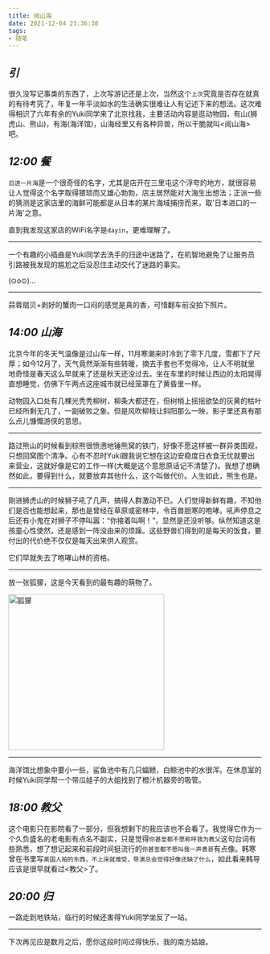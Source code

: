 ```yaml
---
title: 阅山海
date: 2021-12-04 23:36:38
tags:
- 随笔
---
```


## *引*

很久没写记事类的东西了，上次写游记还是上次，当然这个`上次`究竟是否存在就真的有待考究了，年复一年平淡如水的生活确实很难让人有记述下来的想法。这次难得相识了六年有余的Yuki同学来了北京找我，主要活动内容是逛动物园，有山(狮虎山、熊山)，有海(海洋馆)，山海经里又有各种异兽，所以干脆就叫<阅山海>吧。

## *12:00 餐*

`日进一片海`是一个很奇怪的名字，尤其是店开在三里屯这个浮夸的地方，就很容易让人觉得这个名字取得猥琐而又雄心勃勃，店主居然能对大海生出想法；正派一些的猜测是这家店里的海鲜可能都是从日本的某片海域捕捞而来，取'日本进口的一片海'之意。

直到我发现这家店的WiFi名字是`dayin`，更难理解了。

--------

一个有趣的小插曲是Yuki同学去洗手的归途中迷路了，在机智地避免了让服务员引路被我发现的尴尬之后没忍住主动交代了迷路的事实。

(⊙o⊙)…

--------

蒜蓉扇贝+剥好的蟹肉一口闷的感觉是真的香，可惜翻车前没拍下照片。

## *14:00 山海*

北京今年的冬天气温像是过山车一样，11月寒潮来时冷到了零下几度，雪都下了尺厚；如今12月了，天气竟然渐渐有些转暖，摘去手套也不觉得冷，让人不明就里地奇怪是春天这么早就来了还是秋天还没过去。坐在车里的时候让西边的太阳晃得直想睡觉，仿佛下午两点这座城市就已经笼罩在了黄昏里一样。

动物园入口处有几棵光秃秃柳树，柳条大都还在，但树梢上摇摇欲坠的灰黄的枯叶已经所剩无几了，一副破败之象。但是风吹柳枝让斜阳那么一映，影子里还真有那么点儿慷慨游侠的意思。

--------

路过熊山的时候看到棕熊很愤懑地锤熊窝的铁门，好像不愿这样被一群异类围观，只想回窝图个清净。心有不忍时Yuki跟我说它想在这边安稳度日衣食无忧就要出来营业，这就好像是它的工作一样(大概是这个意思原话记不清楚了)。我想了想确然如此，要得到什么，就要放弃其他什么，这个叫做代价。人生如此，熊生也是。

--------

刚进狮虎山的时候狮子吼了几声，搞得人群激动不已。人们觉得新鲜有趣，不知他们是否也能想起来，那也是曾经在草原或密林中，令百兽胆寒的咆哮。吼声停息之后还有小鬼在对狮子不停叫嚣：“你接着叫啊！”，显然是还没听够。纵然知道这是孩童心性使然，还是感到一阵没由来的烦躁。这些野兽们得到的是每天的饭食，要付出的代价绝不仅仅是每天出来供人观赏。

它们早就失去了咆哮山林的资格。

---------

放一张狐獴，这是今天看到的最有趣的萌物了。

<img title="" src="humeng.jpg" alt="狐獴" width="310" data-align="left">

---------

海洋馆比想象中要小一些，鲨鱼池中有几只蝠鲼，白鲸池中的水很浑。在休息室的时候Yuki同学帮一个带瓜娃子的大姐找到了橙汁机器旁的吸管。

## *18:00 教父*

这个电影只在影院看了一部分，但我想剩下的我应该也不会看了。我觉得它作为一个久负盛名的老电影有点名不副实，只是觉得`你甚至都不愿称呼我为教父`这句台词有些熟悉，想了想记起来和前段时间挺流行的`你甚至都不愿叫我一声表哥`有点像。韩寒曾在书里写`美国人拍的东西，不上床就难受，导演总会觉得好像还缺了什么`，如此看来韩导应该是很早就看过<教父>了。

## *20:00 归*

一路走到地铁站，临行的时候还害得Yuki同学坐反了一站。

--------

下次再见应是数月之后，愿你这段时间过得快乐，我的南方姑娘。
